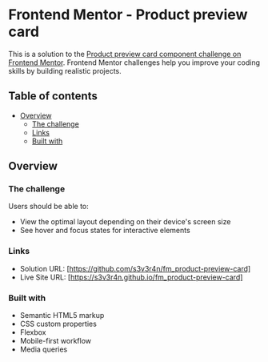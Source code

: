 # Frontend Mentor - Product preview card

This is a solution to the [Product preview card component challenge on Frontend Mentor](https://www.frontendmentor.io/challenges/product-preview-card-component-GO7UmttRfa). Frontend Mentor challenges help you improve your coding skills by building realistic projects. 
## Table of contents

- [Overview](#overview)
  - [The challenge](#the-challenge)
  - [Links](#links)
  - [Built with](#built-with)


## Overview

### The challenge

Users should be able to:

- View the optimal layout depending on their device's screen size
- See hover and focus states for interactive elements


### Links

- Solution URL: [https://github.com/s3v3r4n/fm_product-preview-card]
- Live Site URL: [https://s3v3r4n.github.io/fm_product-preview-card]

### Built with

- Semantic HTML5 markup
- CSS custom properties
- Flexbox
- Mobile-first workflow
- Media queries
